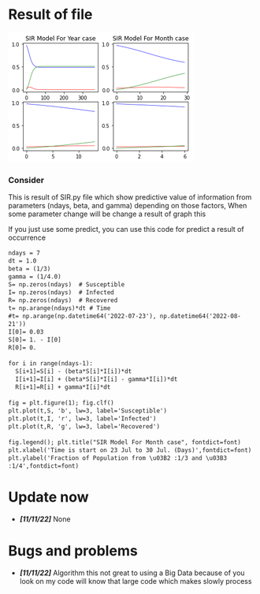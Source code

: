 # Result of file
![MAPPING](Image/003.png)
### Consider 
This is result of SIR.py file which show predictive value of information from parameters (ndays, beta, and gamma) depending on those factors, When some parameter change will be change a result of graph this  

If you just use some predict, you can use this code for predict a result of occurrence
```
ndays = 7
dt = 1.0
beta = (1/3)
gamma = (1/4.0)
S= np.zeros(ndays)  # Susceptible
I= np.zeros(ndays)  # Infected
R= np.zeros(ndays)  # Recovered
t= np.arange(ndays)*dt # Time
#t= np.arange(np.datetime64('2022-07-23'), np.datetime64('2022-08-21'))
I[0]= 0.03
S[0]= 1. - I[0]
R[0]= 0.

for i in range(ndays-1):
  S[i+1]=S[i] - (beta*S[i]*I[i])*dt
  I[i+1]=I[i] + (beta*S[i]*I[i] - gamma*I[i])*dt
  R[i+1]=R[i] + gamma*I[i]*dt

fig = plt.figure(1); fig.clf()
plt.plot(t,S, 'b', lw=3, label='Susceptible')
plt.plot(t,I, 'r', lw=3, label='Infected')
plt.plot(t,R, 'g', lw=3, label='Recovered')

fig.legend(); plt.title("SIR Model For Month case", fontdict=font)  
plt.xlabel('Time is start on 23 Jul to 30 Jul. (Days)',fontdict=font)
plt.ylabel('Fraction of Population from \u03B2 :1/3 and \u03B3 :1/4',fontdict=font)

```
# Update now
-  ***[11/11/22]*** None
# Bugs and problems
-  ***[11/11/22]*** Algorithm this not great to using a Big Data because of you look on my code will know that large code which makes slowly process 

